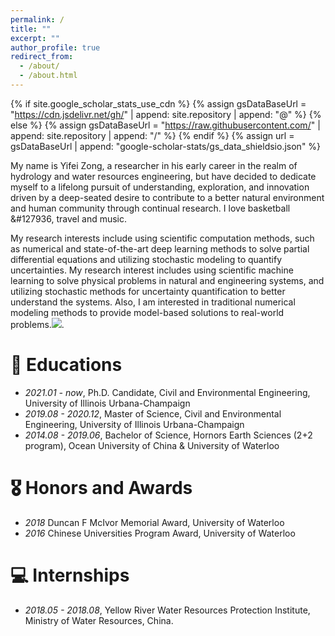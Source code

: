 ```yaml
---
permalink: /
title: ""
excerpt: ""
author_profile: true
redirect_from: 
  - /about/
  - /about.html
---
```


{% if site.google_scholar_stats_use_cdn %}
{% assign gsDataBaseUrl = "https://cdn.jsdelivr.net/gh/" | append: site.repository | append: "@" %}
{% else %}
{% assign gsDataBaseUrl = "https://raw.githubusercontent.com/" | append: site.repository | append: "/" %}
{% endif %}
{% assign url = gsDataBaseUrl | append: "google-scholar-stats/gs_data_shieldsio.json" %}

<span class='anchor' id='about-me'></span>

My name is Yifei Zong, a researcher in his early career in the realm of hydrology and water resources engineering, but have decided to dedicate myself to a lifelong pursuit of understanding, exploration, and innovation driven by a deep-seated desire to contribute to a better natural environment and human community through continual research. I love basketball <a>&#127936</a>, travel and music.

My research interests include using scientific computation methods, such as numerical and state-of-the-art deep learning methods to solve partial differential equations and utilizing stochastic modeling to quantify uncertainties. 
My research interest includes using scientific machine learning to solve physical problems in natural and engineering systems, and utilizing stochastic methods for uncertainty quantification to better understand the systems. Also, I am interested in traditional numerical modeling methods to provide model-based solutions to real-world problems.<a href='https://scholar.google.com/citations?user=-tNRjooAAAAJ'><img src="https://img.shields.io/endpoint?url={{ url | url_encode }}&logo=Google%20Scholar&labelColor=f6f6f6&color=9cf&style=flat&label=citations"></a>.

# 📖 Educations
- *2021.01 - now*, Ph.D. Candidate, Civil and Environmental Engineering, University of Illinois Urbana-Champaign
- *2019.08 - 2020.12*, Master of Science, Civil and Environmental Engineering, University of Illinois Urbana-Champaign
- *2014.08 - 2019.06*, Bachelor of Science, Hornors Earth Sciences (2+2 program), Ocean University of China & University of Waterloo

# 🎖 Honors and Awards
- *2018* Duncan F McIvor Memorial Award, University of Waterloo
- *2016* Chinese Universities Program Award, University of Waterloo

# 💻 Internships
- *2018.05 - 2018.08*, Yellow River Water Resources Protection Institute, Ministry of Water Resources, China.
